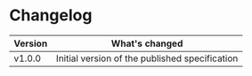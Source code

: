 # Changelog
|**Version**|**What's changed**|
|---|---|
|v1.0.0|Initial version of the published specification|